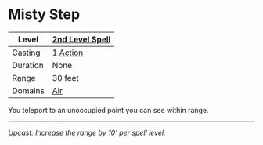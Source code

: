# Misty Step

| Level    | [2nd Level Spell](2nd%20Level%20Spells.md)        |
| -------- | --------------------------------------------------- |
| Casting  | 1 [Action](../../../../Game%20Procedures/Core%20Procedures/Action.md) |
| Duration | None                                                |
| Range    | 30 feet                                             |
| Domains  | [Air](../../Spell%20Domains/Air.md)              |

You teleport to an unoccupied point you can see within range.

---
*Upcast: Increase the range by 10' per spell level.*
